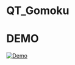 # QT_Gomoku


# DEMO
[![Demo](https://img.youtube.com/vi/dUA5DyeN92A/0.jpg)](https://www.youtube.com/watch?v=dUA5DyeN92A)
